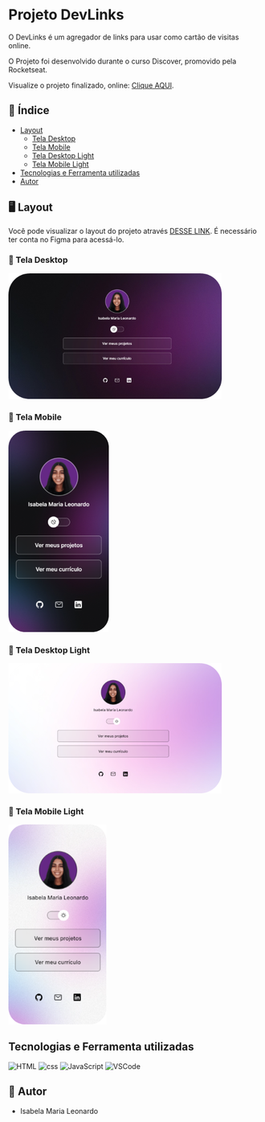 # Projeto DevLinks

O DevLinks é um agregador de links para usar como cartão de visitas online.

O Projeto foi desenvolvido durante o curso Discover, promovido pela Rocketseat.

Visualize o projeto finalizado, online:
[Clique AQUI](https://Isabela-Leonardo.github.io/devlinks).

## 📌 Índice

- [Layout](#-layout)
  - [Tela Desktop](#-tela-desktop)
  - [Tela Mobile](#-tela-mobile)
  - [Tela Desktop Light](#-tela-desktop-light)
  - [Tela Mobile Light](#-tela-mobile-light)
- [Tecnologias e Ferramenta utilizadas](#tecnologias-e-ferramenta-utilizadas)
- [Autor](#-autor)

## 🖥️ Layout

Você pode visualizar o layout do projeto através [DESSE LINK](https://www.figma.com/community/file/1187422022288947321). É necessário ter conta no Figma para acessá-lo.

### 📂 Tela Desktop

<img src="./gitHub/layoutDesktop.png" width="425" alt="Tela principal" />

### 📂 Tela Mobile

<img src="./gitHub/layoutMobile.png" width="200" alt="Tela de cliente" />

### 📂 Tela Desktop Light

<img src="./gitHub/layoutDesktopLayout.png" width="425" alt="Tela de empréstimo" />

### 📂 Tela Mobile Light

<img src="./gitHub/layoutMobileLight.png" width="195" alt="Tela de livro" />

## Tecnologias e Ferramenta utilizadas

<img src="https://cdn.jsdelivr.net/gh/devicons/devicon@latest/icons/html5/html5-plain-wordmark.svg" width="60" alt="HTML" /> <img src="https://cdn.jsdelivr.net/gh/devicons/devicon@latest/icons/css3/css3-plain-wordmark.svg" width="60" alt="css" /> <img src="https://cdn.jsdelivr.net/gh/devicons/devicon@latest/icons/javascript/javascript-original.svg" width="50" alt="JavaScript" /> <img src="https://cdn.jsdelivr.net/gh/devicons/devicon@latest/icons/vscode/vscode-original.svg" width="50" alt="VSCode" />

## 📝 Autor

- Isabela Maria Leonardo
